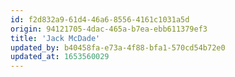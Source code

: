 ```yaml
---
id: f2d832a9-61d4-46a6-8556-4161c1031a5d
origin: 94121705-4dac-465a-b7ea-ebb611379ef3
title: 'Jack McDade'
updated_by: b40458fa-e73a-4f88-bfa1-570cd54b72e0
updated_at: 1653560029
---
```


